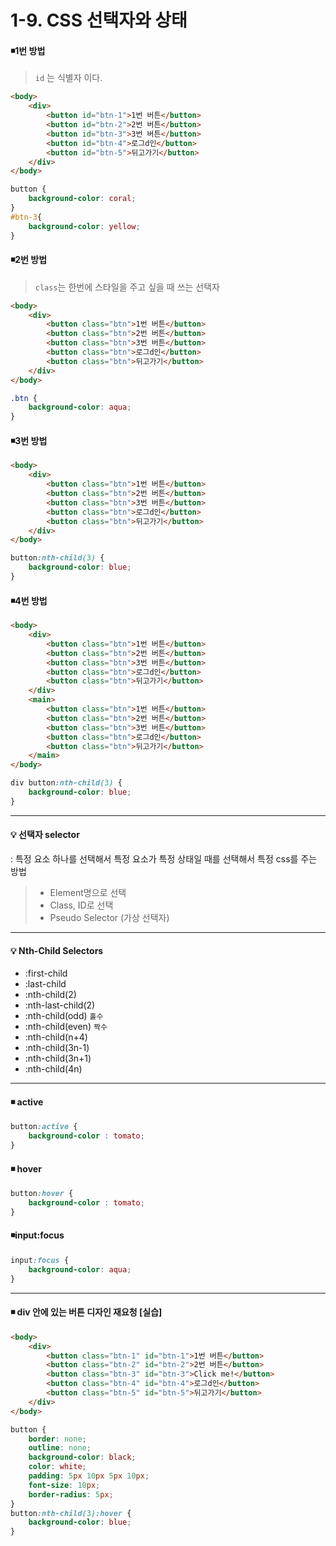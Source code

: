# 1-9. CSS 선택자와 상태 

#### ◾1번 방법

> `id` 는 식별자 이다. 

```html
<body>
    <div>
        <button id="btn-1">1번 버튼</button>
        <button id="btn-2">2번 버튼</button>
        <button id="btn-3">3번 버튼</button>
        <button id="btn-4">로그d인</button>
        <button id="btn-5">뒤고가기</button>
    </div>    
</body>
```

```css
button {
    background-color: coral;
}
#btn-3{
    background-color: yellow;
}
```



#### ◾2번 방법

> `class`는 한번에 스타일을 주고 싶을 때 쓰는 선택자 

```html
<body>
    <div>
        <button class="btn">1번 버튼</button>
        <button class="btn">2번 버튼</button>
        <button class="btn">3번 버튼</button>
        <button class="btn">로그d인</button>
        <button class="btn">뒤고가기</button>
    </div>    
</body>
```

```css
.btn {
    background-color: aqua;
}
```



#### ◾3번 방법

```html
<body>
    <div>
        <button class="btn">1번 버튼</button>
        <button class="btn">2번 버튼</button>
        <button class="btn">3번 버튼</button>
        <button class="btn">로그d인</button>
        <button class="btn">뒤고가기</button>
    </div>    
</body>
```

```css
button:nth-child(3) {
    background-color: blue;
}
```



#### ◾4번 방법

```html
<body>
    <div>
        <button class="btn">1번 버튼</button>
        <button class="btn">2번 버튼</button>
        <button class="btn">3번 버튼</button>
        <button class="btn">로그d인</button>
        <button class="btn">뒤고가기</button>
    </div>
    <main>
        <button class="btn">1번 버튼</button>
        <button class="btn">2번 버튼</button>
        <button class="btn">3번 버튼</button>
        <button class="btn">로그d인</button>
        <button class="btn">뒤고가기</button>
    </main>    
</body>

```

```css
div button:nth-child(3) {
    background-color: blue;
}
```



---

####   

#### 💡 선택자 selector 

: 특정 요소 하나를 선택해서 특정 요소가 특정 상태일 때를 선택해서 특정 css를 주는 방법

> * Element명으로 선택
> * Class, ID로 선택
> * Pseudo Selector (가상 선택자)



---



#### 💡 Nth-Child Selectors

* :first-child
* :last-child
* :nth-child(2)
* :nth-last-child(2)
* :nth-child(odd) `홀수`
* :nth-child(even) `짝수`
* :nth-child(n+4) 
* :nth-child(3n-1)
* :nth-child(3n+1)
* :nth-child(4n)



---



#### ◾ active

```css
button:active {
    background-color : tomato;
}
```



#### ◾ hover

```css
button:hover {
    background-color : tomato;
}
```



#### ◾input:focus

```css
input:focus {
    background-color: aqua;
}
```



---



#### ◾ div 안에 있는 버튼 디자인 재요청 [실습]

```html
<body>
    <div>
        <button class="btn-1" id="btn-1">1번 버튼</button>
        <button class="btn-2" id="btn-2">2번 버튼</button>
        <button class="btn-3" id="btn-3">Click me!</button>
        <button class="btn-4" id="btn-4">로그d인</button>
        <button class="btn-5" id="btn-5">뒤고가기</button>
    </div>    
</body>
```

```css
button {
    border: none;
    outline: none;
    background-color: black;
    color: white;
    padding: 5px 10px 5px 10px; 
    font-size: 10px;
    border-radius: 5px;
}
button:nth-child(3):hover {
    background-color: blue;
}
```

